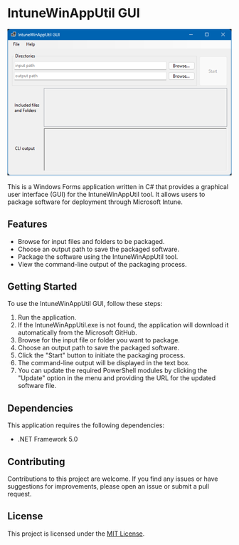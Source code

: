 # IntuneWinAppUtil GUI


![image](https://raw.githubusercontent.com/christian45410/IntuneWinAppUtil-GUI/main/Screenshot.png)

This is a Windows Forms application written in C# that provides a graphical user interface (GUI) for the IntuneWinAppUtil tool. It allows users to package software for deployment through Microsoft Intune.

## Features

- Browse for input files and folders to be packaged.
- Choose an output path to save the packaged software.
- Package the software using the IntuneWinAppUtil tool.
- View the command-line output of the packaging process.

## Getting Started

To use the IntuneWinAppUtil GUI, follow these steps:

1. Run the application.
2. If the IntuneWinAppUtil.exe is not found, the application will download it automatically from the Microsoft GitHub.
3. Browse for the input file or folder you want to package.
4. Choose an output path to save the packaged software.
5. Click the "Start" button to initiate the packaging process.
6. The command-line output will be displayed in the text box.
7. You can update the required PowerShell modules by clicking the "Update" option in the menu and providing the URL for the updated software file.

## Dependencies

This application requires the following dependencies:

- .NET Framework 5.0

## Contributing

Contributions to this project are welcome. If you find any issues or have suggestions for improvements, please open an issue or submit a pull request.

## License

This project is licensed under the [MIT License](LICENSE).

